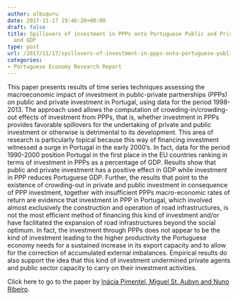 ```yaml
---
author: albuquru
date: 2017-11-17 19:46:20+00:00
draft: false
title: Spillovers of investment in PPPs onto Portuguese Public and Private investment
  and GDP
type: post
url: /2017/11/17/spillovers-of-investment-in-ppps-onto-portuguese-public-and-private-investment-and-gdp/
categories:
- Portuguese Economy Research Report
---
```


This paper presents results of time series techniques assessing the macroeconomic impact of investment in public-private partnerships (PPPs) on public and private investment in Portugal, using data for the period 1998-2013. The approach used allows the computation of crowding-in/crowding-out effects of investment from PPPs, that is, whether investment in PPPs provides favorable spillovers for the undertaking of private and public investment or otherwise is detrimental to its development. This area of research is particularly topical because this way of financing investment witnessed a surge in Portugal in the early 2000’s. In fact, data for the period 1990-2000 position Portugal in the first place in the EU countries ranking in terms of investment in PPPs as a percentage of GDP. Results show that public and private investment has a positive effect in GDP while investment in PPP reduces Portuguese GDP. Further, the results that point to the existence of crowding-out in private and public investment in consequence of PPP investment, together with insufficient PPPs macro-economic rates of return are evidence that investment in PPP in Portugal, which involved almost exclusively the construction and operation of road infrastructures, is not the most efficient method of financing this kind of investment and/or have facilitated the expansion of road infrastructures beyond the social optimum. In fact, the investment through PPPs does not appear to be the kind of investment leading to the higher productivity the Portuguese economy needs for a sustained increase in its export capacity and to allow for the correction of accumulated external imbalances. Empirical results do also support the idea that this kind of investment undermined private agents and public sector capacity to carry on their investment activities.

Click here to go to the paper by [Inácia Pimentel, Miguel St. Aubyn and Nuno Ribeiro](https://ideas.repec.org/p/ise/isegwp/wp132017.html).
